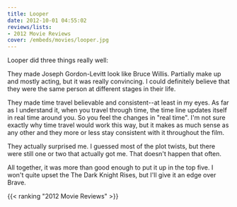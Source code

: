 ```yaml
---
title: Looper
date: 2012-10-01 04:55:02
reviews/lists:
- 2012 Movie Reviews
cover: /embeds/movies/looper.jpg
---
```

Looper did three things really well:

<!--more-->

They made Joseph Gordon-Levitt look like Bruce Willis. Partially make up and mostly acting, but it was really convincing. I could definitely believe that they were the same person at different stages in their life.

They made time travel believable and consistent--at least in my eyes. As far as I understand it, when you travel through time, the time line updates itself in real time around you. So you feel the changes in "real time". I'm not sure exactly why time travel would work this way, but it makes as much sense as any other and they more or less stay consistent with it throughout the film.

They actually surprised me. I guessed most of the plot twists, but there were still one or two that actually got me. That doesn't happen that often.

All together, it was more than good enough to put it up in the top five. I won't quite upset the The Dark Knight Rises, but I'll give it an edge over Brave.

{{< ranking "2012 Movie Reviews" >}}